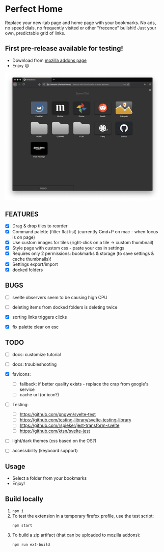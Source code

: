 # Perfect Home
Replace your new-tab page and home page with your bookmarks.
No ads, no speed dials, no frequently visited or other "frecence" bullshit!
Just your own, predictable grid of links.

## First pre-release available for testing!
- Download from [mozilla addons page](https://addons.mozilla.org/en-US/firefox/addon/perfect-home/)
- Enjoy :smile:

![Screen1](_stuff/screen-main.png)


## FEATURES
- [x] Drag & drop tiles to reorder
- [x] Command palette (filter flat list) (currently Cmd+P on mac - when focus is on page)
- [x] Use custom images for tiles (right-click on a tile -> custom thumbnail)
- [x] Style page with custom css - paste your css in settings
- [x] Requires only 2 permissions: bookmarks & storage (to save settings & cache thumbnails)!
- [x] Settings export/import
- [x] docked folders

## BUGS
- [ ] svelte observers seem to be causing high CPU
- [ ] deleting items from docked folders is deleting twice
- [x] sorting links triggers clicks
- [x] fix palette clear on esc



## TODO
- [ ] docs: customize tutorial
- [ ] docs: troubleshooting
- [x] favicons:
  - [ ] fallback: if better quality exists - replace the crap from google's service
  - [ ] cache url (or icon?)
- [ ] Testing:
  - [ ] https://github.com/pngwn/svelte-test
  - [ ] https://github.com/testing-library/svelte-testing-library
  - [ ] https://github.com/rspieker/jest-transform-svelte
  - [ ] https://github.com/ktsn/svelte-jest
- [ ] light/dark themes (css based on the OS?)
- [ ] accessibility (keyboard support)



## Usage
- Select a folder from your bookmarks
- Enjoy!


## Build locally
1. `npm i`
2. To test the extension in a temporary firefox profile, use the test script:
    ```sh
    npm start
    ```
3. To build a zip artifact (that can be uploaded to mozilla addons):
    ```sh
    npm run ext-build
    ```
